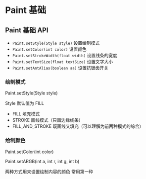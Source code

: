 # Paint 基础

## Paint 基础 API

- `Paint.setStyle(Style style)` 设置绘制模式
- `Paint.setColor(int color)` 设置颜色
- `Paint.setStrokeWidth(float width)` 设置线条的宽度
- `Paint.setTextSize(float textSize)` 设置文字大小
- `Paint.setAntAlias(boolean aa)` 设置抗锯齿开关

### 绘制模式

Paint.setStyle(Style style)

Style 默认值为 FILL

- FILL 填充模式
- STROKE 画线模式（只画边缘线条）
- FILL_AND_STROKE 既画线又填充（可以理解为前两种模式的综合）
  
### 绘制颜色

Paint.setColor(int color)

Paint.setARGB(int a, int r, int g, int b)

两种方式用来设置绘制内容的颜色 常用第一种

